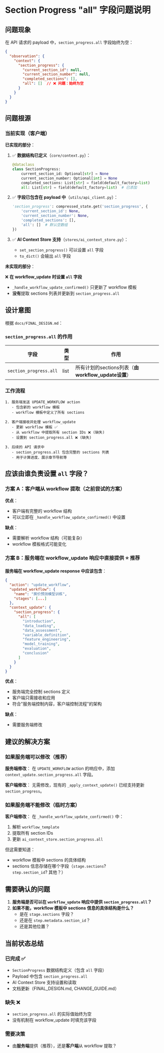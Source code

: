 # Section Progress "all" 字段问题说明

## 问题现象

在 API 请求的 payload 中，`section_progress.all` 字段始终为空：

```json
{
  "observation": {
    "context": {
      "section_progress": {
        "current_section_id": null,
        "current_section_number": null,
        "completed_sections": [],
        "all": []  // ❌ 问题：始终为空
      }
    }
  }
}
```

## 问题根源

### 当前实现（客户端）

**已实现的部分**：

1. ✅ **数据结构已定义**（`core/context.py`）：
   ```python
   @dataclass
   class SectionProgress:
       current_section_id: Optional[str] = None
       current_section_number: Optional[int] = None
       completed_sections: List[str] = field(default_factory=list)
       all: List[str] = field(default_factory=list)  # 已添加
   ```

2. ✅ **字段已包含在 payload 中**（`utils/api_client.py`）：
   ```python
   'section_progress': compressed_state.get('section_progress', {
       'current_section_id': None,
       'current_section_number': None,
       'completed_sections': [],
       'all': []  # 默认空数组
   })
   ```

3. ✅ **AI Context Store 支持**（`stores/ai_context_store.py`）：
   - `set_section_progress()` 可以设置 `all` 字段
   - `to_dict()` 会输出 `all` 字段

**未实现的部分**：

❌ **在 workflow_update 时设置 `all` 字段**
- `_handle_workflow_update_confirmed()` 只更新了 workflow 模板
- **没有**提取 sections 列表并更新到 `section_progress.all`

## 设计意图

根据 `docs/FINAL_DESIGN.md`：

### `section_progress.all` 的作用

| 字段 | 类型 | 作用 |
|------|------|------|
| `section_progress.all` | list | 所有计划的sections列表（**由workflow_update设置**）|

### 工作流程

```
1. 服务端发送 UPDATE_WORKFLOW action
   - 包含新的 workflow 模板
   - workflow 模板中定义了所有 sections

2. 客户端接收并处理 workflow_update
   - 更新 workflow 模板 ✅
   - 从 workflow 中提取所有 section IDs ❌ (缺失)
   - 设置到 section_progress.all ❌ (缺失)

3. 后续的 API 请求中
   - section_progress.all 包含完整的 sections 列表
   - 用于计算进度、展示章节导航等
```

## 应该由谁负责设置 `all` 字段？

### 方案 A：客户端从 workflow 提取（之前尝试的方案）

**优点**：
- 客户端有完整的 workflow 结构
- 可以立即在 `_handle_workflow_update_confirmed()` 中设置

**缺点**：
- 需要解析 workflow 结构（可能复杂）
- workflow 模板格式可能变化

### 方案 B：服务端在 workflow_update 响应中直接提供 ⭐ **推荐**

**服务端在 workflow_update response 中应该包含**：

```json
{
  "action": "update_workflow",
  "updated_workflow": {
    "name": "房价预测模型训练",
    "stages": [...]
  },
  "context_update": {
    "section_progress": {
      "all": [
        "introduction",
        "data_loading",
        "data_assessment",
        "variable_definition",
        "feature_engineering",
        "model_training",
        "evaluation",
        "conclusion"
      ]
    }
  }
}
```

**优点**：
- 服务端完全控制 sections 定义
- 客户端只需接收和应用
- 符合"服务端控制内容，客户端控制流程"的架构

**缺点**：
- 需要服务端修改

## 建议的解决方案

### 如果服务端可以修改（推荐）

**服务端修改**：
在 `UPDATE_WORKFLOW` action 的响应中，添加 `context_update.section_progress.all` 字段。

**客户端修改**：
无需修改，现有的 `_apply_context_update()` 已经支持更新 `section_progress`。

### 如果服务端不能修改（临时方案）

**客户端修改**：
在 `_handle_workflow_update_confirmed()` 中：
1. 解析 `workflow_template`
2. 提取所有 section IDs
3. 更新 `ai_context_store.section_progress.all`

但这需要知道：
- workflow 模板中 sections 的具体结构
- sections 信息存储在哪个字段（`stage.sections`? `step.section_id`? 其他？）

## 需要确认的问题

1. **服务端是否可以在 `workflow_update` 响应中提供 `section_progress.all`？**
2. **如果不能，workflow 模板中 sections 信息的具体结构是什么？**
   - 是在 `stage.sections` 字段？
   - 还是在 `step.metadata.section_id`？
   - 还是其他位置？

## 当前状态总结

### 已完成 ✅
- `SectionProgress` 数据结构定义（包含 `all` 字段）
- Payload 中包含 `section_progress.all`
- AI Context Store 支持设置和读取
- 文档更新（FINAL_DESIGN.md, CHANGE_GUIDE.md）

### 缺失 ❌
- `section_progress.all` 的实际值始终为空
- 没有机制在 workflow_update 时填充该字段

### 需要决策
- 由**服务端**提供（推荐），还是**客户端**从 workflow 提取？
